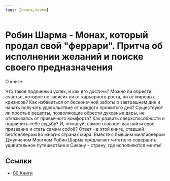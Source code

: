 ```yaml
---
tags: [книга,книги]
---
```

# Робин Шарма - Монах, который продал свой "феррари". Притча об исполнении желаний и поиске своего предназначения

О книге:

Что такое подлинный успех, и как его достичь? Можно ли обрести счастье, которое не зависит ни от карьерного роста, ни от мировых кризисов? Как избавиться от бесконечной заботы о завтрашнем дне и начать получать удовольствие от каждого прожитого дня? Существуют ли простые рецепты, позволяющие обрести духовные дары, не отказываясь от привычного комфорта? Как развить сверхспособности и подчинить себе судьбу? И, пожалуй, самое главное: как найти свое призвание и стать самим собой? Ответ - в этой книге, ставшей бестселлером во многих странах мира. Вместе с бывшим миллионером Джулианом Мэнтлом Робин Шарма предлагает читателю совершить удивительное путешествие в Сивану - страну, где исполняются мечты!

## Ссылки

* [00 Книги](00%20%D0%9A%D0%BD%D0%B8%D0%B3%D0%B8.md)
